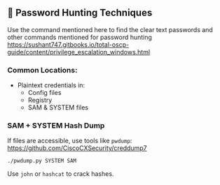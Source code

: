 ## 🔐 Password Hunting Techniques

Use the command mentioned here to find the clear text passwords and other commands mentioned for password hunting https://sushant747.gitbooks.io/total-oscp-guide/content/privilege_escalation_windows.html

### Common Locations:

- Plaintext credentials in:
    - Config files
    - Registry
    - SAM & SYSTEM files

### SAM + SYSTEM Hash Dump

If files are accessible, use tools like `pwdump`: https://github.com/CiscoCXSecurity/creddump7

```
./pwdump.py SYSTEM SAM
```

Use `john` or `hashcat` to crack hashes.
